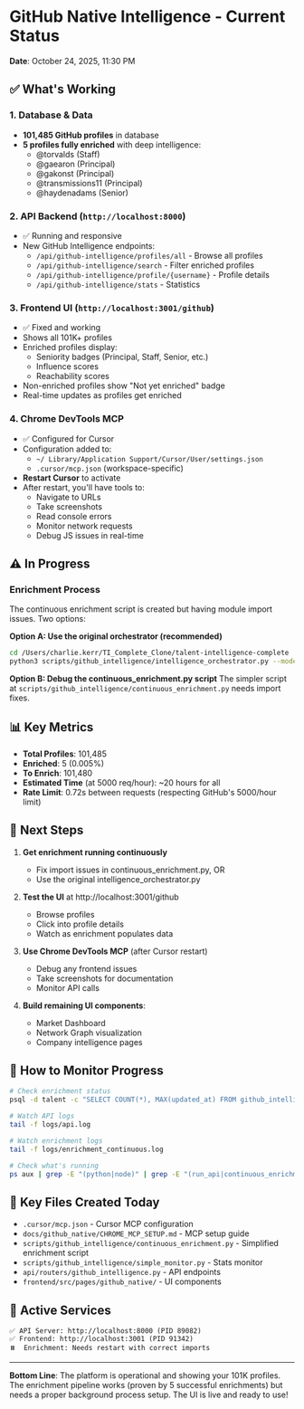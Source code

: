 # GitHub Native Intelligence - Current Status

**Date**: October 24, 2025, 11:30 PM

## ✅ What's Working

### 1. Database & Data
- **101,485 GitHub profiles** in database
- **5 profiles fully enriched** with deep intelligence:
  - @torvalds (Staff)  
  - @gaearon (Principal)
  - @gakonst (Principal)
  - @transmissions11 (Principal)
  - @haydenadams (Senior)

### 2. API Backend (`http://localhost:8000`)
- ✅ Running and responsive
- New GitHub Intelligence endpoints:
  - `/api/github-intelligence/profiles/all` - Browse all profiles
  - `/api/github-intelligence/search` - Filter enriched profiles  
  - `/api/github-intelligence/profile/{username}` - Profile details
  - `/api/github-intelligence/stats` - Statistics

### 3. Frontend UI (`http://localhost:3001/github`)
- ✅ Fixed and working
- Shows all 101K+ profiles
- Enriched profiles display:
  - Seniority badges (Principal, Staff, Senior, etc.)
  - Influence scores
  - Reachability scores
- Non-enriched profiles show "Not yet enriched" badge
- Real-time updates as profiles get enriched

### 4. Chrome DevTools MCP
- ✅ Configured for Cursor
- Configuration added to:
  - `~/ Library/Application Support/Cursor/User/settings.json`
  - `.cursor/mcp.json` (workspace-specific)
- **Restart Cursor** to activate
- After restart, you'll have tools to:
  - Navigate to URLs
  - Take screenshots
  - Read console errors
  - Monitor network requests
  - Debug JS issues in real-time

## ⚠️ In Progress

### Enrichment Process
The continuous enrichment script is created but having module import issues. Two options:

**Option A: Use the original orchestrator (recommended)**
```bash
cd /Users/charlie.kerr/TI_Complete_Clone/talent-intelligence-complete
python3 scripts/github_intelligence/intelligence_orchestrator.py --mode existing --limit 1000
```

**Option B: Debug the continuous_enrichment.py script**
The simpler script at `scripts/github_intelligence/continuous_enrichment.py` needs import fixes.

## 📊 Key Metrics

- **Total Profiles**: 101,485
- **Enriched**: 5 (0.005%)
- **To Enrich**: 101,480
- **Estimated Time** (at 5000 req/hour): ~20 hours for all
- **Rate Limit**: 0.72s between requests (respecting GitHub's 5000/hour limit)

## 🎯 Next Steps

1. **Get enrichment running continuously**
   - Fix import issues in continuous_enrichment.py, OR
   - Use the original intelligence_orchestrator.py

2. **Test the UI** at http://localhost:3001/github
   - Browse profiles
   - Click into profile details
   - Watch as enrichment populates data

3. **Use Chrome DevTools MCP** (after Cursor restart)
   - Debug any frontend issues
   - Take screenshots for documentation
   - Monitor API calls

4. **Build remaining UI components**:
   - Market Dashboard
   - Network Graph visualization
   - Company intelligence pages

## 🚀 How to Monitor Progress

```bash
# Check enrichment status
psql -d talent -c "SELECT COUNT(*), MAX(updated_at) FROM github_intelligence;"

# Watch API logs
tail -f logs/api.log

# Watch enrichment logs  
tail -f logs/enrichment_continuous.log

# Check what's running
ps aux | grep -E "(python|node)" | grep -E "(run_api|continuous_enrichment|vite)"
```

## 📁 Key Files Created Today

- `.cursor/mcp.json` - Cursor MCP configuration
- `docs/github_native/CHROME_MCP_SETUP.md` - MCP setup guide
- `scripts/github_intelligence/continuous_enrichment.py` - Simplified enrichment script
- `scripts/github_intelligence/simple_monitor.py` - Stats monitor
- `api/routers/github_intelligence.py` - API endpoints
- `frontend/src/pages/github_native/` - UI components

## 🔧 Active Services

```
✅ API Server: http://localhost:8000 (PID 89082)
✅ Frontend: http://localhost:3001 (PID 91342)
⏸️  Enrichment: Needs restart with correct imports
```

---

**Bottom Line**: The platform is operational and showing your 101K profiles. The enrichment pipeline works (proven by 5 successful enrichments) but needs a proper background process setup. The UI is live and ready to use!






